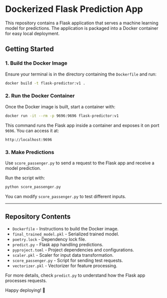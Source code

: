 # Dockerized Flask Prediction App

This repository contains a Flask application that serves a machine learning model for predictions. The application is packaged into a Docker container for easy local deployment.

## Getting Started

### 1. Build the Docker Image
Ensure your terminal is in the directory containing the `Dockerfile` and run:

```bash
docker build -t flask-predictor:v1 .
```

### 2. Run the Docker Container
Once the Docker image is built, start a container with:

```bash
docker run -it --rm -p 9696:9696 flask-predictor:v1
```

This command runs the Flask app inside a container and exposes it on port `9696`. You can access it at:

```
http://localhost:9696
```

### 3. Make Predictions
Use `score_passenger.py` to send a request to the Flask app and receive a model prediction.

Run the script with:

```bash
python score_passenger.py
```

You can modify `score_passenger.py` to test different inputs.

---

## Repository Contents
- `Dockerfile` - Instructions to build the Docker image.
- `final_trained_model.pkl` - Serialized trained model.
- `poetry.lock` - Dependency lock file.
- `predict.py` - Flask app handling predictions.
- `pyproject.toml` - Project dependencies and configurations.
- `scaler.pkl` - Scaler for input data transformation.
- `score_passenger.py` - Script for sending test requests.
- `vectorizer.pkl` - Vectorizer for feature processing.

For more details, check `predict.py` to understand how the Flask app processes requests.

Happy deploying! 🚀
